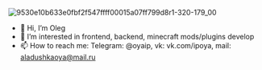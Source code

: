 ![9530e10b633e0fbf2f547ffff00015a07ff799d8r1-320-179_00](https://user-images.githubusercontent.com/28214961/125454922-2852e1fc-2614-4b20-bb8b-91eb8a12285d.gif)
- 👋 Hi, I’m Oleg
- 👀 I’m interested in frontend, backend, minecraft mods/plugins develop
- 📫 How to reach me: Telegram: @oyaip, vk: vk.com/ipoya, mail: aladushkaoya@mail.ru
